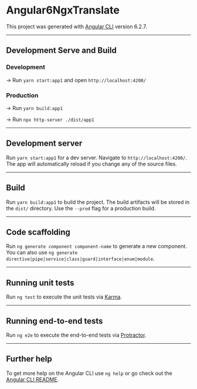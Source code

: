 # Angular6NgxTranslate

This project was generated with [Angular CLI](https://github.com/angular/angular-cli) version 6.2.7.

---

## Development Serve and Build
### Development

  -> Run `yarn start:app1` and open `http://localhost:4200/`

### Production

 -> Run `yarn build:app1`

 -> Run `npx http-server ./dist/app1`

---

## Development server

Run `yarn start:app1` for a dev server. Navigate to `http://localhost:4200/`. The app will automatically reload if you change any of the source files.

---

## Build

Run `yarn build:app1` to build the project. The build artifacts will be stored in the `dist/` directory. Use the `--prod` flag for a production build.

---

## Code scaffolding

Run `ng generate component component-name` to generate a new component. You can also use `ng generate directive|pipe|service|class|guard|interface|enum|module`.

---

## Running unit tests

Run `ng test` to execute the unit tests via [Karma](https://karma-runner.github.io).

---

## Running end-to-end tests

Run `ng e2e` to execute the end-to-end tests via [Protractor](http://www.protractortest.org/).

---

## Further help

To get more help on the Angular CLI use `ng help` or go check out the [Angular CLI README](https://github.com/angular/angular-cli/blob/master/README.md).
